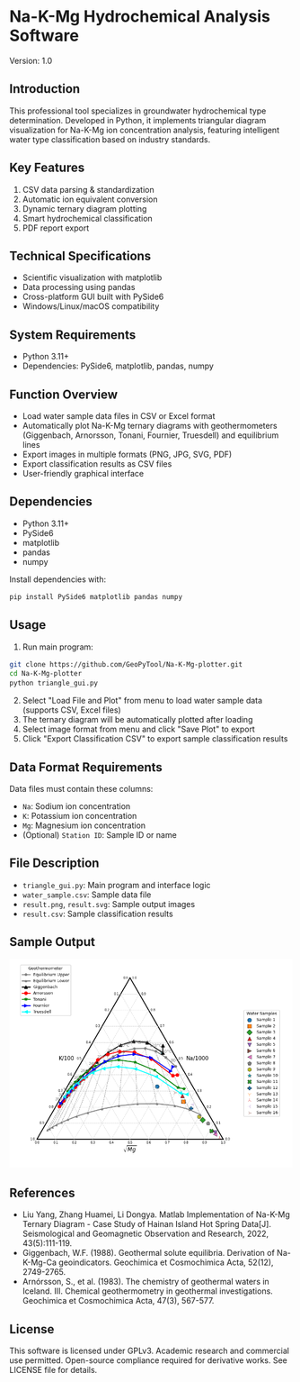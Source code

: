 # Na-K-Mg Hydrochemical Analysis Software

Version: 1.0

## Introduction
This professional tool specializes in groundwater hydrochemical type determination. Developed in Python, it implements triangular diagram visualization for Na-K-Mg ion concentration analysis, featuring intelligent water type classification based on industry standards.

## Key Features
1. CSV data parsing & standardization
2. Automatic ion equivalent conversion
3. Dynamic ternary diagram plotting
4. Smart hydrochemical classification
5. PDF report export

## Technical Specifications
- Scientific visualization with matplotlib
- Data processing using pandas
- Cross-platform GUI built with PySide6
- Windows/Linux/macOS compatibility

## System Requirements
- Python 3.11+
- Dependencies: PySide6, matplotlib, pandas, numpy

## Function Overview
- Load water sample data files in CSV or Excel format
- Automatically plot Na-K-Mg ternary diagrams with geothermometers (Giggenbach, Arnorsson, Tonani, Fournier, Truesdell) and equilibrium lines
- Export images in multiple formats (PNG, JPG, SVG, PDF)
- Export classification results as CSV files
- User-friendly graphical interface

## Dependencies
- Python 3.11+
- PySide6
- matplotlib
- pandas
- numpy

Install dependencies with:

```bash
pip install PySide6 matplotlib pandas numpy
```

## Usage
1. Run main program:

```bash
git clone https://github.com/GeoPyTool/Na-K-Mg-plotter.git
cd Na-K-Mg-plotter
python triangle_gui.py
```

2. Select "Load File and Plot" from menu to load water sample data (supports CSV, Excel files)
3. The ternary diagram will be automatically plotted after loading
4. Select image format from menu and click "Save Plot" to export
5. Click "Export Classification CSV" to export sample classification results

## Data Format Requirements
Data files must contain these columns:
- `Na`: Sodium ion concentration
- `K`: Potassium ion concentration
- `Mg`: Magnesium ion concentration
- (Optional) `Station ID`: Sample ID or name

## File Description
- `triangle_gui.py`: Main program and interface logic
- `water_sample.csv`: Sample data file
- `result.png`, `result.svg`: Sample output images
- `result.csv`: Sample classification results

## Sample Output

![](./images/result.png)

## References

- Liu Yang, Zhang Huamei, Li Dongya. Matlab Implementation of Na-K-Mg Ternary Diagram - Case Study of Hainan Island Hot Spring Data[J]. Seismological and Geomagnetic Observation and Research, 2022, 43(5):111-119.
- Giggenbach, W.F. (1988). Geothermal solute equilibria. Derivation of Na-K-Mg-Ca geoindicators. Geochimica et Cosmochimica Acta, 52(12), 2749-2765.
- Arnórsson, S., et al. (1983). The chemistry of geothermal waters in Iceland. III. Chemical geothermometry in geothermal investigations. Geochimica et Cosmochimica Acta, 47(3), 567-577.

## License
This software is licensed under GPLv3. Academic research and commercial use permitted. Open-source compliance required for derivative works. See LICENSE file for details.